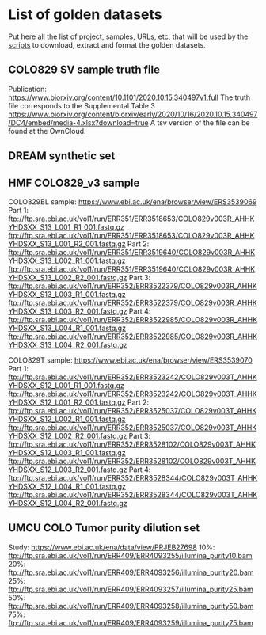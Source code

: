 # List of golden datasets

Put here all the list of project, samples, URLs, etc, that will be used by the [scripts](../scripts) to download, extract and format the golden datasets.

## COLO829 SV sample truth file
Publication: https://www.biorxiv.org/content/10.1101/2020.10.15.340497v1.full
The truth file corresponds to the Supplemental Table 3 https://www.biorxiv.org/content/biorxiv/early/2020/10/16/2020.10.15.340497/DC4/embed/media-4.xlsx?download=true
A tsv version of the file can be found at the OwnCloud.

## DREAM synthetic set


## HMF COLO829_v3 sample
COLO829BL sample: https://www.ebi.ac.uk/ena/browser/view/ERS3539069
Part 1: 
ftp://ftp.sra.ebi.ac.uk/vol1/run/ERR351/ERR3518653/COLO829v003R_AHHKYHDSXX_S13_L001_R1_001.fastq.gz
ftp://ftp.sra.ebi.ac.uk/vol1/run/ERR351/ERR3518653/COLO829v003R_AHHKYHDSXX_S13_L001_R2_001.fastq.gz
Part 2:
ftp://ftp.sra.ebi.ac.uk/vol1/run/ERR351/ERR3519640/COLO829v003R_AHHKYHDSXX_S13_L002_R1_001.fastq.gz
ftp://ftp.sra.ebi.ac.uk/vol1/run/ERR351/ERR3519640/COLO829v003R_AHHKYHDSXX_S13_L002_R2_001.fastq.gz
Part 3:
ftp://ftp.sra.ebi.ac.uk/vol1/run/ERR352/ERR3522379/COLO829v003R_AHHKYHDSXX_S13_L003_R1_001.fastq.gz
ftp://ftp.sra.ebi.ac.uk/vol1/run/ERR352/ERR3522379/COLO829v003R_AHHKYHDSXX_S13_L003_R2_001.fastq.gz
Part 4:
ftp://ftp.sra.ebi.ac.uk/vol1/run/ERR352/ERR3522985/COLO829v003R_AHHKYHDSXX_S13_L004_R1_001.fastq.gz
ftp://ftp.sra.ebi.ac.uk/vol1/run/ERR352/ERR3522985/COLO829v003R_AHHKYHDSXX_S13_L004_R2_001.fastq.gz

COLO829T sample: https://www.ebi.ac.uk/ena/browser/view/ERS3539070
Part 1: ftp://ftp.sra.ebi.ac.uk/vol1/run/ERR352/ERR3523242/COLO829v003T_AHHKYHDSXX_S12_L001_R1_001.fastq.gz
ftp://ftp.sra.ebi.ac.uk/vol1/run/ERR352/ERR3523242/COLO829v003T_AHHKYHDSXX_S12_L001_R2_001.fastq.gz
Part 2: 
ftp://ftp.sra.ebi.ac.uk/vol1/run/ERR352/ERR3525037/COLO829v003T_AHHKYHDSXX_S12_L002_R1_001.fastq.gz
ftp://ftp.sra.ebi.ac.uk/vol1/run/ERR352/ERR3525037/COLO829v003T_AHHKYHDSXX_S12_L002_R2_001.fastq.gz
Part 3:
ftp://ftp.sra.ebi.ac.uk/vol1/run/ERR352/ERR3528102/COLO829v003T_AHHKYHDSXX_S12_L003_R1_001.fastq.gz
ftp://ftp.sra.ebi.ac.uk/vol1/run/ERR352/ERR3528102/COLO829v003T_AHHKYHDSXX_S12_L003_R2_001.fastq.gz
Part 4:
ftp://ftp.sra.ebi.ac.uk/vol1/run/ERR352/ERR3528344/COLO829v003T_AHHKYHDSXX_S12_L004_R1_001.fastq.gz
ftp://ftp.sra.ebi.ac.uk/vol1/run/ERR352/ERR3528344/COLO829v003T_AHHKYHDSXX_S12_L004_R2_001.fastq.gz

## UMCU COLO Tumor purity dilution set 
Study: https://www.ebi.ac.uk/ena/data/view/PRJEB27698
10%:
ftp://ftp.sra.ebi.ac.uk/vol1/run/ERR409/ERR4093255/illumina_purity10.bam
20%: 
ftp://ftp.sra.ebi.ac.uk/vol1/run/ERR409/ERR4093256/illumina_purity20.bam
25%:
ftp://ftp.sra.ebi.ac.uk/vol1/run/ERR409/ERR4093257/illumina_purity25.bam
50%:
ftp://ftp.sra.ebi.ac.uk/vol1/run/ERR409/ERR4093258/illumina_purity50.bam
75%:
ftp://ftp.sra.ebi.ac.uk/vol1/run/ERR409/ERR4093259/illumina_purity75.bam

